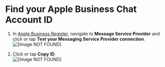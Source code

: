 # Find your Apple Business Chat Account ID<a name="find-apple-business-chat-account-id"></a>

1. In [Apple Business Register](https://register.apple.com/), navigate to **Message Service Provider** and click or tap **Test your Messaging Service Provider connection**\.  
![\[Image NOT FOUND\]](http://docs.aws.amazon.com/connect/latest/adminguide/images/abc-messaging-service-provider.png)

1. Click or tap **Copy ID**\.  
![\[Image NOT FOUND\]](http://docs.aws.amazon.com/connect/latest/adminguide/images/abc-account-id.png)